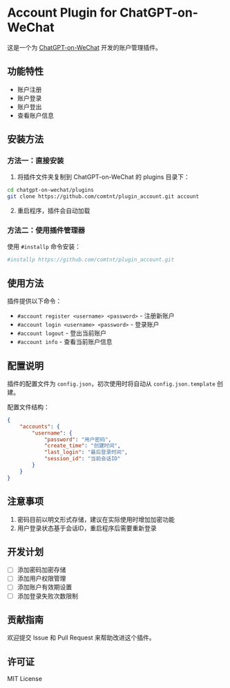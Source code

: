 # Account Plugin for ChatGPT-on-WeChat

这是一个为 [ChatGPT-on-WeChat](https://github.com/zhayujie/chatgpt-on-wechat) 开发的账户管理插件。

## 功能特性

- 账户注册
- 账户登录
- 账户登出
- 查看账户信息

## 安装方法

### 方法一：直接安装

1. 将插件文件夹复制到 ChatGPT-on-WeChat 的 plugins 目录下：
```bash
cd chatgpt-on-wechat/plugins
git clone https://github.com/comtnt/plugin_account.git account
```

2. 重启程序，插件会自动加载

### 方法二：使用插件管理器

使用 `#installp` 命令安装：
```bash
#installp https://github.com/comtnt/plugin_account.git
```

## 使用方法

插件提供以下命令：

- `#account register <username> <password>` - 注册新账户
- `#account login <username> <password>` - 登录账户
- `#account logout` - 登出当前账户
- `#account info` - 查看当前账户信息

## 配置说明

插件的配置文件为 `config.json`，初次使用时将自动从 `config.json.template` 创建。

配置文件结构：
```json
{
    "accounts": {
        "username": {
            "password": "用户密码",
            "create_time": "创建时间",
            "last_login": "最后登录时间",
            "session_id": "当前会话ID"
        }
    }
}
```

## 注意事项

1. 密码目前以明文形式存储，建议在实际使用时增加加密功能
2. 用户登录状态基于会话ID，重启程序后需要重新登录

## 开发计划

- [ ] 添加密码加密存储
- [ ] 添加用户权限管理
- [ ] 添加账户有效期设置
- [ ] 添加登录失败次数限制

## 贡献指南

欢迎提交 Issue 和 Pull Request 来帮助改进这个插件。

## 许可证

MIT License 
